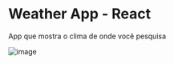 <h1>Weather App - React</h1>

App que mostra o clima de onde você pesquisa


![image](https://user-images.githubusercontent.com/48383295/160256327-d45b6569-5da7-4e21-9196-dd3a1e2a3f22.png)
